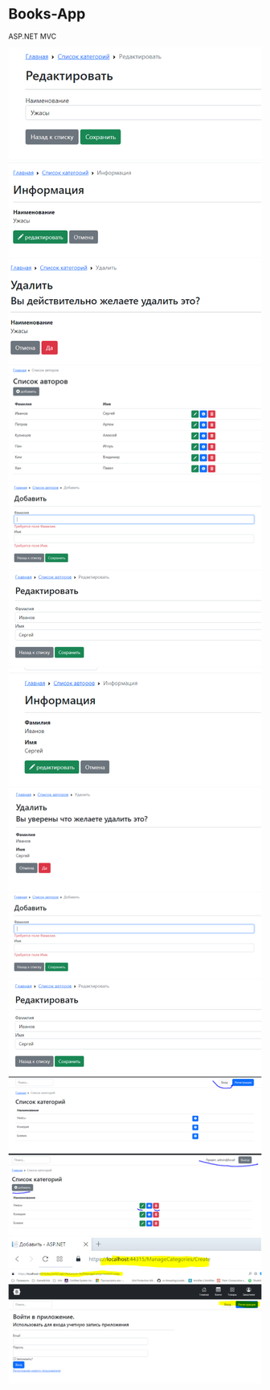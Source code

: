 # Books-App
ASP.NET MVC

![](https://github.com/Aizhan-Khassenova/Books-App/blob/main/1.png)
![](https://github.com/Aizhan-Khassenova/Books-App/blob/main/2.png)
![](https://github.com/Aizhan-Khassenova/Books-App/blob/main/3.png)
![](https://github.com/Aizhan-Khassenova/Books-App/blob/main/4.png)
![](https://github.com/Aizhan-Khassenova/Books-App/blob/main/5.png)
![](https://github.com/Aizhan-Khassenova/Books-App/blob/main/6.png)
![](https://github.com/Aizhan-Khassenova/Books-App/blob/main/7.png)
![](https://github.com/Aizhan-Khassenova/Books-App/blob/main/8.png)
![](https://github.com/Aizhan-Khassenova/Books-App/blob/main/9.png)
![](https://github.com/Aizhan-Khassenova/Books-App/blob/main/10.png)
![](https://github.com/Aizhan-Khassenova/Books-App/blob/main/11.png)
![](https://github.com/Aizhan-Khassenova/Books-App/blob/main/12.png)
![](https://github.com/Aizhan-Khassenova/Books-App/blob/main/13.png)
![](https://github.com/Aizhan-Khassenova/Books-App/blob/main/14.png)
